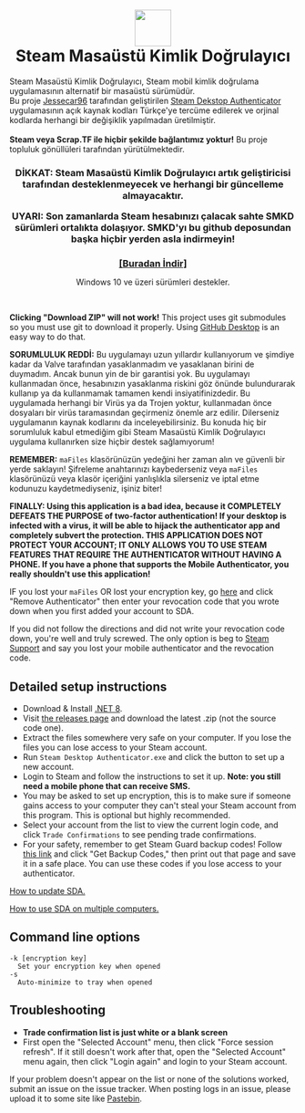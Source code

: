 <h1 align="center">
  <img src="https://raw.githubusercontent.com/Jessecar96/SteamDesktopAuthenticator/master/icon.png" height="64" width="64" />
  <br/>
  Steam Masaüstü Kimlik Doğrulayıcı
</h1>
<p align="">
Steam Masaüstü Kimlik Doğrulayıcı, Steam mobil kimlik doğrulama uygulamasının alternatif bir masaüstü sürümüdür.<br/> Bu proje <a href="https://github.com/Jessecar96" target="_blank">Jessecar96</a> tarafından geliştirilen <a href="https://github.com/Jessecar96/SteamDesktopAuthenticator" target="_blank">Steam Dekstop Authenticator</a> uygulamasının açık kaynak kodları Türkçe'ye tercüme edilerek ve orjinal kodlarda herhangi bir değişiklik yapılmadan üretilmiştir.</br></br>
<b>Steam veya Scrap.TF ile hiçbir şekilde bağlantımız yoktur!</b> Bu proje topluluk gönüllüleri tarafından yürütülmektedir.
</p>
<h3 align="center">
  <p>DİKKAT: Steam Masaüstü Kimlik Doğrulayıcı artık geliştiricisi tarafından desteklenmeyecek ve herhangi bir güncelleme almayacaktır.
  <p>UYARI: Son zamanlarda Steam hesabınızı çalacak sahte SMKD sürümleri ortalıkta dolaşıyor. SMKD'yı bu github deposundan başka hiçbir yerden asla indirmeyin!</p>
</h3>
<h3 align="center" style="margin-bottom:0">
  <a href="https://github.com/delidolu1adam/Steam_Desktop_Authenticator_Turkish/releases/latest">[Buradan İndir]</a>
</h3>
<p align="center">Windows 10 ve üzeri sürümleri destekler.</p>
<br>

**Clicking "Download ZIP" will not work!** This project uses git submodules so you must use git to download it properly. Using [GitHub Desktop](https://desktop.github.com/) is an easy way to do that.

**SORUMLULUK REDDİ:** Bu uygulamayı uzun yıllardır kullanıyorum ve şimdiye kadar da Valve tarafından yasaklanmadım ve yasaklanan birini de duymadım. Ancak bunun yin de bir garantisi yok. Bu uygulamayı kullanmadan önce, hesabınızın yasaklanma riskini göz önünde bulundurarak kullanıp ya da kullanmamak tamamen kendi insiyatifinizdedir. Bu uygulamada herhangi bir Virüs ya da Trojen yoktur, kullanmadan önce dosyaları bir virüs taramasından geçirmeniz önemle arz edilir. Dilerseniz uygulamanın kaynak kodlarını da inceleyebilirsiniz. Bu konuda hiç bir sorumluluk kabul etmediğim gibi Steam Masaüstü Kimlik Doğrulayıcı uygulama kullanırken size hiçbir destek sağlamıyorum!

**REMEMBER:** `maFiles` klasörünüzün yedeğini her zaman alın ve güvenli bir yerde saklayın! Şifreleme anahtarınızı kaybederseniz veya `maFiles` klasörünüzü veya klasör içeriğini yanlışlıkla silerseniz ve iptal etme kodunuzu kaydetmediyseniz, işiniz biter!

**FINALLY: Using this application is a bad idea, because it COMPLETELY DEFEATS THE PURPOSE of two-factor authentication! If your desktop is infected with a virus, it will be able to hijack the authenticator app and completely subvert the protection. THIS APPLICATION DOES NOT PROTECT YOUR ACCOUNT; IT ONLY ALLOWS YOU TO USE STEAM FEATURES THAT REQUIRE THE AUTHENTICATOR WITHOUT HAVING A PHONE. If you have a phone that supports the Mobile Authenticator, you really shouldn't use this application!**

IF you lost your `maFiles` OR lost your encryption key, go [here](https://store.steampowered.com/twofactor/manage) and click "Remove Authenticator" then enter your revocation code that you wrote down when you first added your account to SDA.

If you did not follow the directions and did not write your revocation code down, you're well and truly screwed. The only option is beg to [Steam Support](https://support.steampowered.com/) and say you lost your mobile authenticator and the revocation code.

## Detailed setup instructions
- Download & Install [.NET 8](https://dotnet.microsoft.com/en-us/download/dotnet/8.0).
- Visit [the releases page](https://github.com/Jessecar96/SteamDesktopAuthenticator/releases) and download the latest .zip (not the source code one).
- Extract the files somewhere very safe on your computer. If you lose the files you can lose access to your Steam account.
- Run `Steam Desktop Authenticator.exe` and click the button to set up a new account.
- Login to Steam and follow the instructions to set it up. **Note: you still need a mobile phone that can receive SMS.**
- You may be asked to set up encryption, this is to make sure if someone gains access to your computer they can't steal your Steam account from this program. This is optional but highly recommended.
- Select your account from the list to view the current login code, and click `Trade Confirmations` to see pending trade confirmations.
- For your safety, remember to get Steam Guard backup codes! Follow [this link](https://store.steampowered.com/twofactor/manage) and click "Get Backup Codes," then print out that page and save it in a safe place. You can use these codes if you lose access to your authenticator.

[How to update SDA.](https://github.com/Jessecar96/SteamDesktopAuthenticator/wiki/Updating)

[How to use SDA on multiple computers.](https://github.com/Jessecar96/SteamDesktopAuthenticator/wiki/Using-SDA-on-multiple-computers)


## Command line options
```
-k [encryption key]
  Set your encryption key when opened
-s
  Auto-minimize to tray when opened
```

## Troubleshooting
- **Trade confirmation list is just white or a blank screen**
 - First open the "Selected Account" menu, then click "Force session refresh". If it still doesn't work after that, open the "Selected Account" menu again, then click "Login again" and login to your Steam account.

If your problem doesn't appear on the list or none of the solutions worked, submit an issue on the issue tracker. When posting logs in an issue, please upload it to some site like [Pastebin](http://www.pastebin.com).
